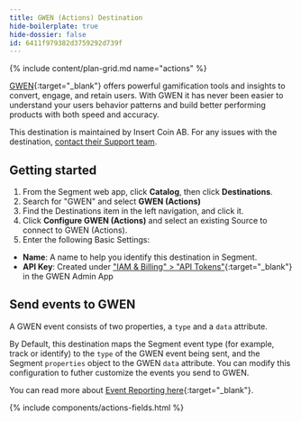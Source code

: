 ```yaml
---
title: GWEN (Actions) Destination
hide-boilerplate: true
hide-dossier: false
id: 6411f979382d3759292d739f
---
```


{% include content/plan-grid.md name="actions" %}

[GWEN](https://gwenplatform.com/?utm_source=segmentio&utm_medium=docs&utm_campaign=partners){:target="_blank"} offers powerful gamification tools and insights to convert, engage, and retain users. With GWEN it has never been easier to understand your users behavior patterns and build better performing products with both speed and accuracy.

This destination is maintained by Insert Coin AB. For any issues with the destination, [contact their Support team](mailto:support@gwenplatform.com).

## Getting started

1. From the Segment web app, click **Catalog**, then click **Destinations**.
2. Search for "GWEN" and select **GWEN (Actions)**
3. Find the Destinations item in the left navigation, and click it.
4. Click **Configure GWEN (Actions)** and select an existing Source to connect to GWEN (Actions).
5. Enter the following Basic Settings:

- **Name**: A name to help you identify this destination in Segment.
- **API Key**: Created under ["IAM & Billing" > "API Tokens"](https://app.gwenplatform.com/iam/api-token){:target="_blank"} in the GWEN Admin App

## Send events to GWEN

A GWEN event consists of two properties, a `type` and a `data` attribute.

By Default, this destination maps the Segment event type (for example, track or identify) to the `type` of the GWEN event being sent, and the Segment `properties` object to the GWEN `data` attribute. You can modify this configuration to futher customize the events you send to GWEN.

You can read more about [Event Reporting here](https://app.gwenplatform.com/docs/event-reporting){:target="_blank"}.

{% include components/actions-fields.html %}

